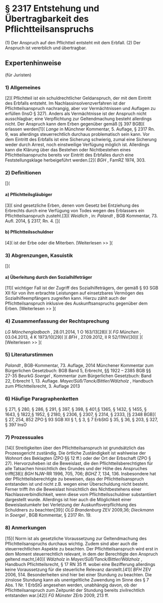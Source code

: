 # § 2317 Entstehung und Übertragbarkeit des Pflichtteilsanspruchs
(1) Der Anspruch auf den Pflichtteil entsteht mit dem Erbfall.
(2) Der Anspruch ist vererblich und übertragbar.
## Expertenhinweise
(für Juristen)
### 1) Allgemeines
[2]( Pflichtteil ist ein schuldrechtlicher Geldanspruch, der mit dem Eintritt des Erbfalls entsteht. Im Nachlassinsolvenzverfahren ist der Pflichtteilsanspruch nachrangig, aber vor Vermächtnissen und Auflagen zu erfüllen (InsO § 327). Anders als Vermächtnisse ist der Anspruch nicht ausschlagbar; eine Verpflichtung zur Geltendmachung besteht allerdings nicht. Der Anspruch kann dem Erben gegenüber gemäß [§ 397 BGB]( erlassen werden[1]( _Lange_ in Münchner Kommentar, 5. Auflage, § 2317 Rn. 9, was allerdings steuerrechtlich durchaus problematisch sein kann.
Vor dem Eintritt des Erbfalls ist eine Sicherung schwierig, zumal eine Sicherung weder durch Arrest, noch einstweilige Verfügung möglich ist. Allerdings kann die Klärung über das Bestehen oder Nichtbestehen eines Pflichtteilsanspruchs bereits vor Eintritt des Erbfalles durch eine Feststellungsklage herbeigeführt werden.[2]( _BGH_ , FamRZ 1974, 303.
### 2) Definitionen
[](
#### a) Pflichtteilsgläubiger
[3]( sind gesetzliche Erben, denen vom Gesetz bei Entziehung des Erbrechts durch eine Verfügung von Todes wegen des Erblassers ein Pflichtteilsanspruch zusteht.[3]( _Weidlich_ , in: _Palandt_ , BGB Kommentar, 73. Aufl. 2014, § 2317, Rn. 4.
[](
#### b) Pflichtteilsschuldner
[4]( ist der Erbe oder die Miterben.
[Weiterlesen >> ](
### 3) Abgrenzungen, Kasuistik
[](
#### a) Überleitung durch den Sozialhilfeträger
[11]( wichtiger Fall ist der Zugriff des Sozialhilfeträgers, der gemäß § 93 SGB XII für von ihm erbrachte Leistungen auf einsetzbares Vermögen des Sozialhilfeempfängers zugreifen kann. Hierzu zählt auch der Pflichtteilsanspruch inklusive des Auskunftsanspruchs gegenüber dem Erben.
[Weiterlesen >> ](
### 4) Zusammenfassung der Rechtsprechung
_LG Mönchengladbach_ , 28.01.2014, 1 O 163/13[28]( ](
_FG München_ , 03.04.2013, 4 K 1973/10[29]( ](
_BFH_ , 27.09.2012, II R 52/11NV[30]( ](
[Weiterlesen >> ](
### 5) Literaturstimmen
_Palandt_ , BGB-Kommentar, 73. Auflage, 2014
Münchener Kommentar zum Bürgerlichen Gesetzbuch: BGB Band 5, Erbrecht, §§ 1922 – 2385 BGB §§ 27-35 BeurkG
_Soergel_ , Kommentar zum Bürgerlichen Gesetzbuch: Band 22, Erbrecht 1, 13. Auflage.
_Mayer/Süß/Tanck/Bittler/Wälzholz_ , Handbuch zum Pflichtteilsrecht, 3. Auflage 2013
### 6) Häufige Paragraphenketten
§ 271, § 280, § 286, § 291, § 397, § 398, § 401,§ 1365, § 1432, § 1455, § 1643, § 1822,§ 1952, § 2180, § 2306, § 2307, § 2314, § 2333, [§ 2348 BGB](
§ 27, 254, 852 ZPO
§ 93 SGB XII
§ 1, § 3, § 7 ErbStG
§ 35, § 36, § 203, § 327, § 397 InsO
### 7) Prozessuales
[14]( Streitigkeiten über den Pflichtteilsanspruch ist grundsätzlich das Prozessgericht zuständig. Die örtliche Zuständigkeit ist wahlweise der Wohnort des Beklagten (ZPO §§ 12 ff.) oder der Ort der Erbschaft (ZPO § 27). Hervorzuheben ist die Beweislast, die den Pflichtteilsberechtigten für alle Tatsachen hinsichtlich des Grundes und der Höhe des Anspruches trifft[38]( _BGH_ NJW-RR 1996, 705, 706; _BGHZ_ 7, 134, 136. Insbesondere hat der Pflichtteilsberechtigte zu beweisen, dass der Pflichtteilsanspruch entstanden ist und nicht z.B. wegen einer Überschuldung nicht besteht. Ferner trifft ihn die Beweislast hinsichtlich des Nichtbestehens einer Nachlassverbindlichkeit, wenn diese vom Pflichtteilsschuldner substantiiert dargestellt wurde. Allerdings ist hier auch die Möglichkeit einer Beweislastumkehr bei Verletzung der Auskunftsverpflichtung des Schuldners zu beachten[39]( _OLG Brandenburg_ ZEV 2009,36; _Dieckmann_ in _Soergel_ , BGB Kommentar, § 2317 Rn. 19.
### 8) Anmerkungen
[15]( Norm ist als gesetzliche Voraussetzung zur Geltendmachung des Pflichtteilsanspruchs durchaus wichtig. Zudem sind aber auch die steuerrechtlichen Aspekte zu beachten. Der Pflichtteilsanspruch wird erst in dem Moment steuerrechtlich relevant, in dem der Berechtigte den Anspruch geltend macht,[40]( _Wälzholz_ in _Mayer/Süß/Tanck/Bittler/Wälzholz_ , Handbuch Pflichtteilsrecht, § 17 RN 35 ff. wobei eine Bezifferung allerdings keine Voraussetzung für die steuerliche Relevanz darstellt.[41]( _BFH_ ZEV 2006, 514.
Besonderheiten sind hier bei einer Stundung zu beachten. Die zinslose Stundung kann als unentgeltliche Zuwendung im Sinne des § 7 Abs. 1 Nr. 1 ErbStG angesehen werden, unabhängig davon, ob der Pflichtteilsanspruch zum Zeitpunkt der Stundung bereits zivilrechtlich entstanden war.[42]( _FG Münster_ ZErb 2009, 213 ff.